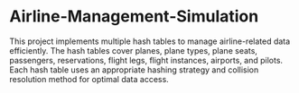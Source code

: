 # Airline-Management-Simulation
This project implements multiple hash tables to manage airline-related data efficiently. The hash tables cover planes, plane types, plane seats, passengers, reservations, flight legs, flight instances, airports, and pilots. Each hash table uses an appropriate hashing strategy and collision resolution method for optimal data access.

